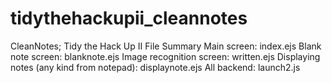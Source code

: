 # tidythehackupii_cleannotes
CleanNotes; Tidy the Hack Up II
File Summary
  Main screen: index.ejs
  Blank note screen: blanknote.ejs
  Image recognition screen: written.ejs
  Displaying notes (any kind from notepad): displaynote.ejs
  All backend: launch2.js
